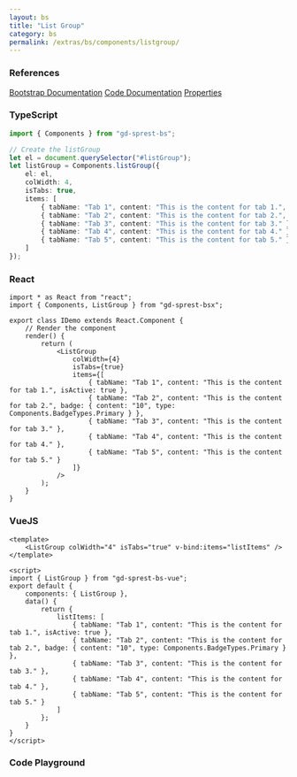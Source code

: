 ```yaml
---
layout: bs
title: "List Group"
category: bs
permalink: /extras/bs/components/listgroup/
---
```


### References

<div class="bs">
    <div class="list-group">
        <a class="list-group-item list-group-item-action" href="https://getbootstrap.com/docs/4.4/components/list-group">Bootstrap Documentation</a>
        <a class="list-group-item list-group-item-action" href="/docs/sprest-bs/modules/_components_listgroup_d_.html">Code Documentation</a>
        <a class="list-group-item list-group-item-action" href="/docs/sprest-bs/interfaces/_components_listgroup_d_.ilistgroupprops.html">Properties</a>
    </div>
</div>

### TypeScript

```ts
import { Components } from "gd-sprest-bs";

// Create the listGroup
let el = document.querySelector("#listGroup");
let listGroup = Components.listGroup({
    el: el,
    colWidth: 4,
    isTabs: true,
    items: [
        { tabName: "Tab 1", content: "This is the content for tab 1.", isActive: true },
        { tabName: "Tab 2", content: "This is the content for tab 2.", badge: { content: "10", type: 4 } },
        { tabName: "Tab 3", content: "This is the content for tab 3." },
        { tabName: "Tab 4", content: "This is the content for tab 4." },
        { tabName: "Tab 5", content: "This is the content for tab 5." }
    ]
});
```

### React

```tsx
import * as React from "react";
import { Components, ListGroup } from "gd-sprest-bsx";

export class IDemo extends React.Component {
    // Render the component
    render() {
        return (
            <ListGroup
                colWidth={4}
                isTabs={true}
                items={[
                    { tabName: "Tab 1", content: "This is the content for tab 1.", isActive: true },
                    { tabName: "Tab 2", content: "This is the content for tab 2.", badge: { content: "10", type: Components.BadgeTypes.Primary } },
                    { tabName: "Tab 3", content: "This is the content for tab 3." },
                    { tabName: "Tab 4", content: "This is the content for tab 4." },
                    { tabName: "Tab 5", content: "This is the content for tab 5." }
                ]}
            />
        );
    }
}
```

### VueJS

```vue
<template>
    <ListGroup colWidth="4" isTabs="true" v-bind:items="listItems" />
</template>

<script>
import { ListGroup } from "gd-sprest-bs-vue";
export default {
    components: { ListGroup },
    data() {
        return {
            listItems: [
                { tabName: "Tab 1", content: "This is the content for tab 1.", isActive: true },
                { tabName: "Tab 2", content: "This is the content for tab 2.", badge: { content: "10", type: Components.BadgeTypes.Primary } },
                { tabName: "Tab 3", content: "This is the content for tab 3." },
                { tabName: "Tab 4", content: "This is the content for tab 4." },
                { tabName: "Tab 5", content: "This is the content for tab 5." }
            ]
        };
    }
}
</script>
```

### Code Playground

<div id="playground" class="bs"></div>
<script type="text/javascript">
    // Wait for the page to load
    window.addEventListener("load", function() {
        // Create the code editor
        var editor = CodeEditor(document.getElementById("playground"), true, [
            '// Create the list group',
            'Components.ListGroup({',
            '\tel: app,',
            '\tcolWidth: 4,',
            '\tisTabs: true,',
            '\titems: [',
            '\t\t{ tabName: "Tab 1", content: "This is the content for tab 1.", isActive: true },',
            '\t\t{ tabName: "Tab 2", content: "This is the content for tab 2.", badge: { content: "10", type: 4 } },',
            '\t\t{ tabName: "Tab 3", content: "This is the content for tab 3." },',
            '\t\t{ tabName: "Tab 4", content: "This is the content for tab 4." },',
            '\t\t{ tabName: "Tab 5", content: "This is the content for tab 5." }',
            '\t]',
            '});'
        ].join('\n'));
    });
</script>